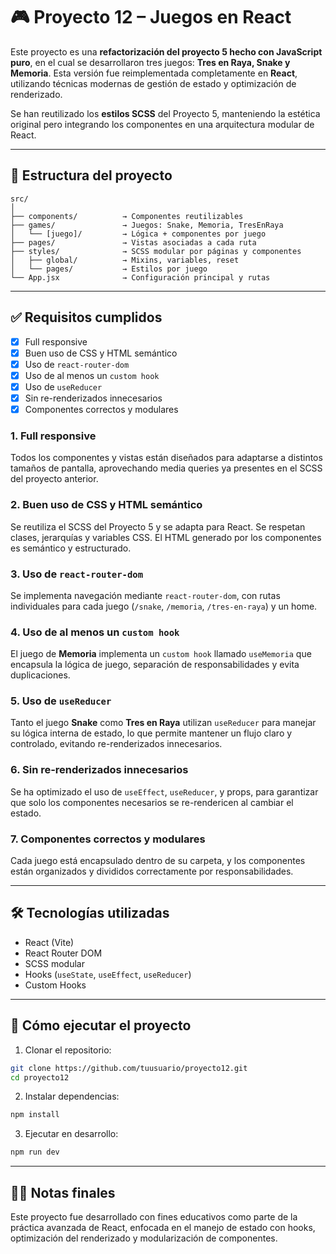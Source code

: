 # 🎮 Proyecto 12 – Juegos en React

Este proyecto es una **refactorización del proyecto 5 hecho con JavaScript puro**, en el cual se desarrollaron tres juegos: **Tres en Raya, Snake y Memoria**. Esta versión fue reimplementada completamente en **React**, utilizando técnicas modernas de gestión de estado y optimización de renderizado.

Se han reutilizado los **estilos SCSS** del Proyecto 5, manteniendo la estética original pero integrando los componentes en una arquitectura modular de React.

---

## 📁 Estructura del proyecto

```
src/
│
├── components/          → Componentes reutilizables
├── games/               → Juegos: Snake, Memoria, TresEnRaya
│   └── [juego]/         → Lógica + componentes por juego
├── pages/               → Vistas asociadas a cada ruta
├── styles/              → SCSS modular por páginas y componentes
│   ├── global/          → Mixins, variables, reset
│   └── pages/           → Estilos por juego
└── App.jsx              → Configuración principal y rutas
```

---

## ✅ Requisitos cumplidos

* [x] Full responsive
* [x] Buen uso de CSS y HTML semántico
* [x] Uso de `react-router-dom`
* [x] Uso de al menos un `custom hook`
* [x] Uso de `useReducer`
* [x] Sin re-renderizados innecesarios
* [x] Componentes correctos y modulares

### 1. **Full responsive**

Todos los componentes y vistas están diseñados para adaptarse a distintos tamaños de pantalla, aprovechando media queries ya presentes en el SCSS del proyecto anterior.

### 2. **Buen uso de CSS y HTML semántico**

Se reutiliza el SCSS del Proyecto 5 y se adapta para React. Se respetan clases, jerarquías y variables CSS. El HTML generado por los componentes es semántico y estructurado.

### 3. **Uso de `react-router-dom`**

Se implementa navegación mediante `react-router-dom`, con rutas individuales para cada juego (`/snake`, `/memoria`, `/tres-en-raya`) y un home.

### 4. **Uso de al menos un `custom hook`**

El juego de **Memoria** implementa un `custom hook` llamado `useMemoria` que encapsula la lógica de juego, separación de responsabilidades y evita duplicaciones.

### 5. **Uso de `useReducer`**

Tanto el juego **Snake** como **Tres en Raya** utilizan `useReducer` para manejar su lógica interna de estado, lo que permite mantener un flujo claro y controlado, evitando re-renderizados innecesarios.

### 6. **Sin re-renderizados innecesarios**

Se ha optimizado el uso de `useEffect`, `useReducer`, y props, para garantizar que solo los componentes necesarios se re-rendericen al cambiar el estado.

### 7. **Componentes correctos y modulares**

Cada juego está encapsulado dentro de su carpeta, y los componentes están organizados y divididos correctamente por responsabilidades.

---

## 🛠️ Tecnologías utilizadas

* React (Vite)
* React Router DOM
* SCSS modular
* Hooks (`useState`, `useEffect`, `useReducer`)
* Custom Hooks

---

## 🚀 Cómo ejecutar el proyecto

1. Clonar el repositorio:

```bash
git clone https://github.com/tuusuario/proyecto12.git
cd proyecto12
```

2. Instalar dependencias:

```bash
npm install
```

3. Ejecutar en desarrollo:

```bash
npm run dev
```

---

## 👨‍🏫 Notas finales

Este proyecto fue desarrollado con fines educativos como parte de la práctica avanzada de React, enfocada en el manejo de estado con hooks, optimización del renderizado y modularización de componentes.
